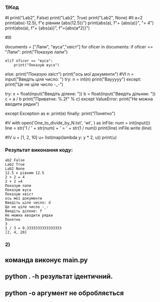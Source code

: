 ### 1)Код
#I
print("Lab2", False)
print("Lab2", True)
print("Lab2", None)
#II
a=2
print(abs(-12.5), f"є рівним {abs(12.5)}")
print(abs(a), f"+ {abs(a)}", "= 4")
print(abs(a), f"+ {abs(a)}", f"={abs(a*2)}")

#III

documents = ["Лапи", "вуса","хвіст"]
for oficer in documents:
    if oficer == "Лапи":
        print("Показую лапи")

    elif oficer == "вуса":
        print("Показую вуса")
else:
        print("Показую хвіст")
print("ось мої документи")
#VI
n = input("Введіть ціле число: ")
try:
    n = int(n)
    print("Ваууууу")
except:
    print("Це не ціле число -_-")

try:
    x = float(input("Введіть ділене: "))
    b = float(input("Введіть дільник: "))
    c = a / b
    print("Приватне: %.2f" % c)
except ValueError:
    print("Не можна вводити рядки")

except Exception as e:
    print(e)
finally:
    print("Понятно")


#V
with open('One_to_divide_by_N.txt', 'wt', ) as inFile:
    num = int(input())
    line = str('1 / ' + str(num) + ' = ' + str(1 / num))
    print(line)
    inFile.write (line)

#IV
u = [1, 2, 10]
u= list(map(lambda y: y * 2, u))
print(u)



### Результат виконання коду:
	ab2 False
	Lab2 True
	Lab2 None
	12.5 є рівним 12.5
	2 + 2 = 4
	2 + 2 =4
	Показую лапи
	Показую вуса
	Показую хвіст
	ось мої документи
	Введіть ціле число: d
	Це не ціле число -_-
	Введіть ділене: f
	Не можна вводити рядки
	Понятно
	3
	1 / 3 = 0.3333333333333333
	[2, 4, 20]



### 2)  

команда виконує __main__.py
---

python . -h  результат ідентичний.
---
python -o аргумент не обробляється
---
